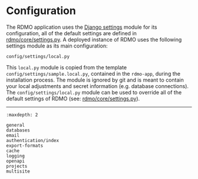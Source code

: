 # Configuration

The RDMO application uses the [Django settings](https://docs.djangoproject.com/en/4.2/topics/settings/) module for its configuration, all of the default settings are defined in [rdmo/core/settings.py](https://github.com/rdmorganiser/rdmo/blob/main/rdmo/core/settings.py). A deployed instance of RDMO uses the following settings module as its main configuration:

```
config/settings/local.py
```
This `local.py` module is copied from the template `config/settings/sample.local.py`, contained in the `rdmo-app`, during the installation process. The module is ignored by git and is meant to contain your local adjustments and secret information (e.g. database connections).  
The `config/settings/local.py` module can be used to override all of the default settings of RDMO (see: [rdmo/core/settings.py](https://github.com/rdmorganiser/rdmo/blob/main/rdmo/core/settings.py)).

---

```{toctree}
:maxdepth: 2

general
databases
email
authentication/index
export-formats
cache
logging
openapi
projects
multisite
```

